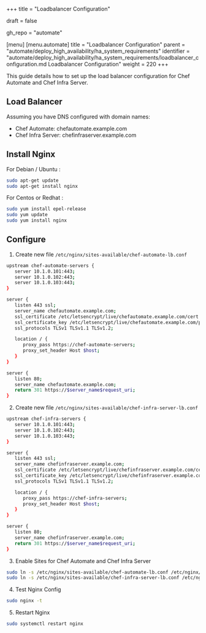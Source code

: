 +++
title = "Loadbalancer Configuration"

draft = false

gh_repo = "automate"

[menu]
  [menu.automate]
    title = "Loadbalancer Configuration"
    parent = "automate/deploy_high_availability/ha_system_requirements"
    identifier = "automate/deploy_high_availability/ha_system_requirements/loadbalancer_configuration.md Loadbalancer Configuration"
    weight = 220
+++

This guide details how to set up the load balancer configuration for Chef Automate and Chef Infra Server.

## Load Balancer

Assuming you have DNS configured with domain names:

- Chef Automate: chefautomate.example.com
- Chef Infra Server: chefinfraserver.example.com

## Install Nginx

For Debian / Ubuntu :

```bash
sudo apt-get update
sudo apt-get install nginx
```

For Centos or Redhat :

```bash
sudo yum install epel-release
sudo yum update
sudo yum install nginx
```

## Configure

1. Create new file `/etc/nginx/sites-available/chef-automate-lb.conf`

```bash
upstream chef-automate-servers {
   server 10.1.0.101:443;
   server 10.1.0.102:443;
   server 10.1.0.103:443;
}

server {
   listen 443 ssl;
   server_name chefautomate.example.com;
   ssl_certificate /etc/letsencrypt/live/chefautomate.example.com/cert.pem;
   ssl_certificate_key /etc/letsencrypt/live/chefautomate.example.com/privkey.pem;
   ssl_protocols TLSv1 TLSv1.1 TLSv1.2;

   location / {
      proxy_pass https://chef-automate-servers;
      proxy_set_header Host $host;
   }
}

server {
   listen 80;
   server_name chefautomate.example.com;
   return 301 https://$server_name$request_uri;
}
```

2. Create new file `/etc/nginx/sites-available/chef-infra-server-lb.conf`

```bash
upstream chef-infra-servers {
   server 10.1.0.101:443;
   server 10.1.0.102:443;
   server 10.1.0.103:443;
}

server {
   listen 443 ssl;
   server_name chefinfraserver.example.com;
   ssl_certificate /etc/letsencrypt/live/chefinfraserver.example.com/cert.pem;
   ssl_certificate_key /etc/letsencrypt/live/chefinfraserver.example.com/privkey.pem;
   ssl_protocols TLSv1 TLSv1.1 TLSv1.2;

   location / {
      proxy_pass https://chef-infra-servers;
      proxy_set_header Host $host;
   }
}

server {
   listen 80;
   server_name chefinfraserver.example.com;
   return 301 https://$server_name$request_uri;
}
```

3. Enable Sites for Chef Automate and Chef Infra Server

```bash
sudo ln -s /etc/nginx/sites-available/chef-automate-lb.conf /etc/nginx/sites-enabled/
sudo ln -s /etc/nginx/sites-available/chef-infra-server-lb.conf /etc/nginx/sites-enabled/
```

4. Test Nginx Config

```bash
sudo nginx -t
```

5. Restart Nginx

```bash
sudo systemctl restart nginx
```
